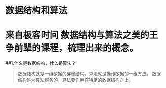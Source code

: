 # 数据结构和算法
# 来自极客时间 数据结构与算法之美的王争前辈的课程，梳理出来的概念。

##1.什么是数据结构，什么是算法？
>数据结构就是一组数据的存储结构，算法就是操作数据的一组方法。
数据结构是为算法服务的，算法要作用在特定的数据结构之上。

